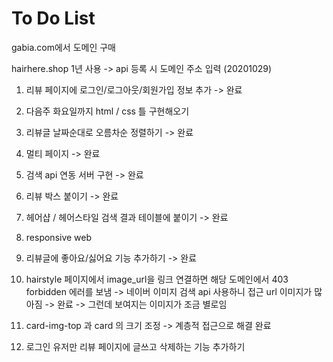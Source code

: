 # To Do List 

gabia.com에서 도메인 구매 

hairhere.shop 1년 사용 -> api 등록 시 도메인 주소 입력 (20201029)


1. 리뷰 페이지에 로그인/로그아웃/회원가입 정보 추가  -> 완료   

2. 다음주 화요일까지 html / css 틀 구현해오기 

3. 리뷰글 날짜순대로 오름차순 정렬하기    -> 완료 

4. 멀티 페이지 -> 완료  

5. 검색 api 연동 서버 구현 -> 완료  

6. 리뷰 박스 붙이기  -> 완료  

7. 헤어샵 / 헤어스타일 검색 결과 테이블에 붙이기   -> 완료 

9. responsive web 

10. 리뷰글에 좋아요/싫어요 기능 추가하기  -> 완료 

11. hairstyle 페이지에서 image_url을 링크 연결하면 해당 도메인에서 403 forbidden 에러를 보냄 -> 네이버 이미지 검색 api 사용하니 접근 url 이미지가 많아짐 -> 완료 -> 그런데 보여지는 이미지가 조금 별로임   

12. card-img-top 과 card 의 크기 조정 -> 계층적 접근으로 해결 완료 

13. 로그인 유저만 리뷰 페이지에 글쓰고 삭제하는 기능 추가하기 










